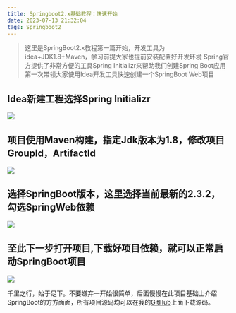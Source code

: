 ```yaml
---
title: Springboot2.x基础教程：快速开始
date: 2023-07-13 21:32:04
tags: Springboot2
---
```


> 这里是SpringBoot2.x教程第一篇开始，开发工具为idea+JDK1.8+Maven，学习前提大家也提前安装配置好开发环境
> Spring官方提供了非常方便的工具Spring Initializr来帮助我们创建Spring Boot应用
> 第一次带领大家使用Idea开发工具快速创建一个SpringBoot Web项目

## Idea新建工程选择Spring Initializr

![](https://pan.codehome.vip/images/image-20210530224617960.png)

## 项目使用Maven构建，指定Jdk版本为1.8，修改项目GroupId，ArtifactId

![](https://pan.codehome.vip/images/image-20210530224636796.png)

## 选择SpringBoot版本，这里选择当前最新的2.3.2，勾选SpringWeb依赖

![](https://pan.codehome.vip/images/image-20210530224648557.png)

## 至此下一步打开项目,下载好项目依赖，就可以正常启动SpringBoot项目

![](https://pan.codehome.vip/images/image-20210530224704021.png)

千里之行，始于足下。不要嫌弃一开始很简单，后面慢慢在此项目基础上介绍SpringBoot的方方面面，所有项目源码均可以在我的[GitHub](https://github.com/mytianya/springboot-tutorials "GitHub")上面下载源码。

